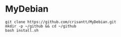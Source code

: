 # MyDebian

```
git clone https://github.com/crisantt/MyDebian.git
mkdir -p ~/github && cd ~/github
bash install.sh
```
